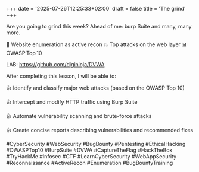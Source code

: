 +++
date = '2025-07-26T12:25:33+02:00'
draft = false
title = 'The grind'
+++

Are you going to grind this week?
Ahead of me: burp Suite and many, many more.

🔎 Website enumeration as active recon
💥 Top attacks on the web layer
📊 OWASP Top 10


LAB: https://github.com/digininja/DVWA

After completing this lesson, I will be able to:

 👍 Identify and classify major web attacks (based on the OWASP Top 10)

 👍 Intercept and modify HTTP traffic using Burp Suite

 👍 Automate vulnerability scanning and brute-force attacks

 👍 Create concise reports describing vulnerabilities and recommended fixes


#CyberSecurity #WebSecurity #BugBounty #Pentesting #EthicalHacking #OWASPTop10 #BurpSuite #DVWA #CaptureTheFlag #HackTheBox #TryHackMe #Infosec #CTF #LearnCyberSecurity #WebAppSecurity #Reconnaissance #ActiveRecon #Enumeration #BugBountyTraining
